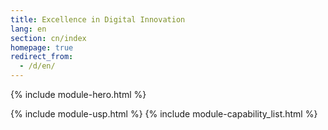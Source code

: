 ```yaml
---
title: Excellence in Digital Innovation
lang: en
section: cn/index
homepage: true
redirect_from:
  - /d/en/
---
```


{% include module-hero.html %}
<!--{% include module-lilly_award.html %}-->
{% include module-usp.html %}
{% include module-capability_list.html %}